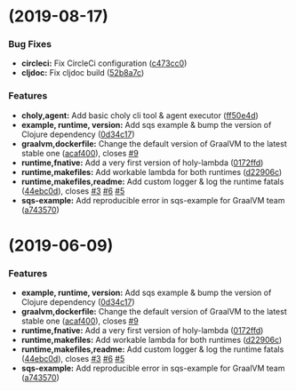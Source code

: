 #  (2019-08-17)


### Bug Fixes

* **circleci:** Fix CircleCi configuration ([c473cc0](https://github.com/FieryCod/holy-lambda/commit/c473cc0))
* **cljdoc:** Fix cljdoc build ([52b8a7c](https://github.com/FieryCod/holy-lambda/commit/52b8a7c))


### Features

* **choly,agent:** Add basic choly cli tool & agent executor ([ff50e4d](https://github.com/FieryCod/holy-lambda/commit/ff50e4d))
* **example, runtime, version:** Add sqs example & bump the version of Clojure dependency ([0d34c17](https://github.com/FieryCod/holy-lambda/commit/0d34c17))
* **graalvm,dockerfile:** Change the default version of GraalVM to the latest stable one ([acaf400](https://github.com/FieryCod/holy-lambda/commit/acaf400)), closes [#9](https://github.com/FieryCod/holy-lambda/issues/9)
* **runtime,fnative:** Add a very first version of holy-lambda ([0172ffd](https://github.com/FieryCod/holy-lambda/commit/0172ffd))
* **runtime,makefiles:** Add workable lambda for both runtimes ([d22906c](https://github.com/FieryCod/holy-lambda/commit/d22906c))
* **runtime,makefiles,readme:** Add custom logger & log the runtime fatals ([44ebc0d](https://github.com/FieryCod/holy-lambda/commit/44ebc0d)), closes [#3](https://github.com/FieryCod/holy-lambda/issues/3) [#6](https://github.com/FieryCod/holy-lambda/issues/6) [#5](https://github.com/FieryCod/holy-lambda/issues/5)
* **sqs-example:** Add reproducible error in sqs-example for GraalVM team ([a743570](https://github.com/FieryCod/holy-lambda/commit/a743570))



#  (2019-06-09)

### Features

* **example, runtime, version:** Add sqs example & bump the version of Clojure dependency ([0d34c17](https://github.com/FieryCod/holy-lambda/commit/0d34c17))
* **graalvm,dockerfile:** Change the default version of GraalVM to the latest stable one ([acaf400](https://github.com/FieryCod/holy-lambda/commit/acaf400)), closes [#9](https://github.com/FieryCod/holy-lambda/issues/9)
* **runtime,fnative:** Add a very first version of holy-lambda ([0172ffd](https://github.com/FieryCod/holy-lambda/commit/0172ffd))
* **runtime,makefiles:** Add workable lambda for both runtimes ([d22906c](https://github.com/FieryCod/holy-lambda/commit/d22906c))
* **runtime,makefiles,readme:** Add custom logger & log the runtime fatals ([44ebc0d](https://github.com/FieryCod/holy-lambda/commit/44ebc0d)), closes [#3](https://github.com/FieryCod/holy-lambda/issues/3) [#6](https://github.com/FieryCod/holy-lambda/issues/6) [#5](https://github.com/FieryCod/holy-lambda/issues/5)
* **sqs-example:** Add reproducible error in sqs-example for GraalVM team ([a743570](https://github.com/FieryCod/holy-lambda/commit/a743570))

